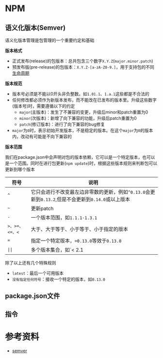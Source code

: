 # NPM

## 语义化版本(Semver)

语义化版本管理是包管理的一个重要约定和基础

**版本格式**

* 正式发布(release)的包版本：总共包含三个数字`X.Y.Z`(`major.minor.patch`)
* 预发布版(pre-release)的包版本：`X.Y.Z-[a-zA-Z0-9.]`，用于支持包的不同[生命周期](https://zh.wikipedia.org/wiki/%E8%BB%9F%E4%BB%B6%E7%89%88%E6%9C%AC%E9%80%B1%E6%9C%9F)

**版本规范**

* 版本号必须是不能以0开头非负整数。如`1.01.1`、`1.a.1`这些都是不合法的
* 任何修改都必须作为新版本发布，而不能改在已发布的版本里。升级这些数字(版本号)时，需要遵循以下的约定
  * `major`(主版本)：发生了不兼容的变更，升级后minor和patch重置为0
  * `minor`(次版本)：新增了向下兼容的功能，升级后patch重置为0
  * `patch`(修订版本)：进行了向下兼容的bug修复
* `major`为`0`时，表示初始开发版本，不是稳定的版本。在这个`major`为`0`的版本内，改动有可能是不向下兼容的

**版本范围**

我们在package.json中会声明对包的版本依赖，它可以是一个特定版本，也可以是一个范围。同时在进行包更新(`npm update`)时，根据这些版本规则来判断包可以更新到哪个版本

| 符号           | 说明                                                                                               |
| -------------- | -------------------------------------------------------------------------------------------------- |
| `^`            | 它只会进行不改变最左边非零数的更新，例如`^0.13.0`会更新到`0.13.2`,但是不会更新到`0.14.0`或以上版本 |
| `~`            | 更新patch                                                                                          |
| `-`            | 一个版本范围，如`1.1.1-1.3.1 `                                                                     |
| `>、>=、<=、<` | 大于、大于等于、小于等于、小于指定的版本                                                           |
| `=`            | 指定一个特定版本，`=0.13.0`等效于`0.13.0`                                                          |
| `\|\|`         | 多个版本集合，如`< 2.1 || > 2.6`                                                                   |

除了以上还有几个特殊规则
* `latest`：最后一个可用版本
* `没有指定任何符号`：接收一个特定的版本，如`0.13.0`

## package.json文件 


## 指令


# 参考资料

* [semver](https://semver.org/)
